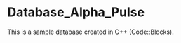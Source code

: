 Database_Alpha_Pulse
====================

This is a sample database created in C++ (Code::Blocks).
